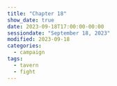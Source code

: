 ```yaml
---
title: "Chapter 18"
show_date: true
date: 2023-09-18T17:00:00-00:00
sessiondate: "September 18, 2023"
modified: 2023-09-18
categories:
  - campaign
tags:
  - tavern
  - fight
---
```





<!-- em dash: — | kebyoard shortcut = Option + Shift + Dash (-) -->
<!-- https://oatcookies.neocities.org/dndmoney to convert copper, silver, gold, and more into CP -->
